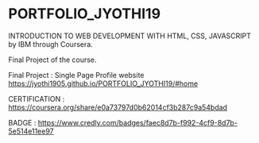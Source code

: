 # PORTFOLIO_JYOTHI19

INTRODUCTION TO WEB DEVELOPMENT WITH HTML, CSS, JAVASCRIPT by IBM through Coursera.

Final Project of the course.

Final Project : Single Page Profile website
https://jyothi1905.github.io/PORTFOLIO_JYOTHI19/#home

CERTIFICATION :
https://coursera.org/share/e0a73797d0b62014cf3b287c9a54bdad

BADGE :
https://www.credly.com/badges/faec8d7b-f992-4cf9-8d7b-5e514e11ee97
